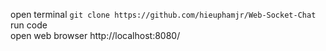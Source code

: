 open terminal
`git clone https://github.com/hieuphamjr/Web-Socket-Chat`<br>
run code<br>
open web browser http://localhost:8080/
